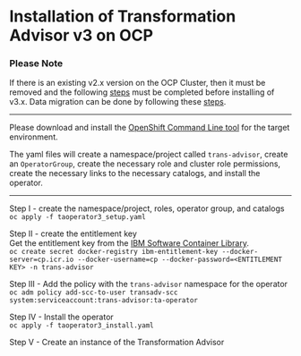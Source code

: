 # Installation of Transformation Advisor v3 on OCP #


### Please Note ###
If there is an existing v2.x version on the OCP Cluster, then it must be removed and the following [steps](https://www.ibm.com/docs/en/cta?topic=SS5Q6W/gettingStarted/movefrom25to30.html) must be completed before installing of v3.x.  Data migration can be done by following these [steps](https://www.ibm.com/docs/en/SS5Q6W/gettingStarted/dataMigration.html).

---

Please download and install the [OpenShift Command Line tool](https://docs.openshift.com/container-platform/4.9/cli_reference/openshift_cli/getting-started-cli.html) for the target environment. 

The yaml files will create a namespace/project called `trans-advisor`, create an `OperatorGroup`, create the necessary role and cluster role permissions, create the necessary links to the necessary catalogs, and install the operator.

---

Step I - create the namespace/project, roles, operator group, and catalogs </br>
`oc apply -f taoperator3_setup.yaml`

Step II - create the entitlement key </br>
Get the entitlement key from the [IBM Software Container Library](https://myibm.ibm.com/products-services/containerlibrary). </br>
`oc create secret docker-registry ibm-entitlement-key --docker-server=cp.icr.io --docker-username=cp --docker-password=<ENTITLEMENT KEY> -n trans-advisor`

Step III - Add the policy with the `trans-advisor` namespace for the operator </br>
`oc adm policy add-scc-to-user transadv-scc system:serviceaccount:trans-advisor:ta-operator`

Step IV - Install the operator </br>
`oc apply -f taoperator3_install.yaml`

Step V - Create an instance of the Transformation Advisor
